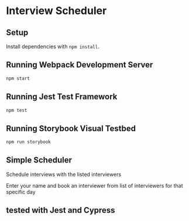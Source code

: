 # Interview Scheduler

## Setup

Install dependencies with `npm install`.

## Running Webpack Development Server

```sh
npm start
```

## Running Jest Test Framework

```sh
npm test
```

## Running Storybook Visual Testbed

```sh
npm run storybook
```

## Simple Scheduler 

Schedule interviews with the listed interviewers

Enter your name and book an interviewer from list of interviewers for that specific day


## tested with Jest and Cypress
